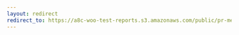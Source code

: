 ```yaml
---
layout: redirect
redirect_to: https://a8c-woo-test-reports.s3.amazonaws.com/public/pr-merge/38336/api/index.html
---
```

